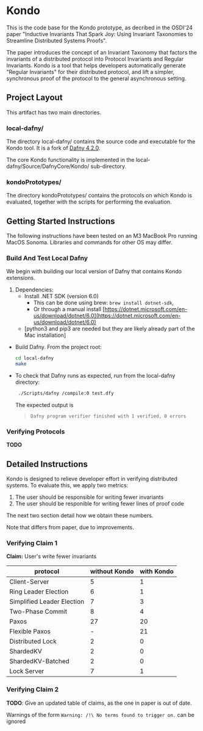 # Kondo

This is the code base for the Kondo prototype, as decribed in the OSDI'24 paper
"Inductive Invariants That Spark Joy: Using Invariant Taxonomies to Streamline Distributed Systems Proofs".

The paper introduces the concept of an Invariant Taxonomy that factors the invariants of a distributed protocol
into Protocol Invariants and Regular Invariants. Kondo is a tool that helps developers automatically generate
"Regular Invariants" for their distributed protocol, and lift a simpler, synchronous proof of the protocol
to the general asynchronous setting.

## Project Layout

This artifact has two main directories.

### local-dafny/

The directory local-dafny/ contains the source code and executable for the Kondo tool. It is a fork of
[Dafny 4.2.0](https://github.com/dafny-lang/dafny/releases/tag/v4.2.0).

The core Kondo functionality is implemented in the local-dafny/Source/DafnyCore/Kondo/ sub-directory.

### kondoPrototypes/

The directory kondoPrototypes/ contains the protocols on which Kondo is evaluated, together with the scripts for performing the evaluation.

## Getting Started Instructions

The following instructions have been tested on an M3 MacBook Pro running MacOS Sonoma. Libraries and commands for other OS may differ.

### Build And Test Local Dafny

We begin with building our local version of Dafny that contains Kondo extensions. 

1. Dependencies:
	* Install .NET SDK (version 6.0)
		* This can be done using brew: `brew install dotnet-sdk`,
		* Or through a manual install [https://dotnet.microsoft.com/en-us/download/dotnet/6.0](https://dotnet.microsoft.com/en-us/download/dotnet/6.0)
	* [python3 and pip3 are needed but they are likely already part of the Mac installation]
* Build Dafny. From the project root:

	```bash
	cd local-dafny
	make
	```
* To check that Dafny runs as expected, run from the local-dafny directory:

	```bash
	 ./Scripts/dafny /compile:0 test.dfy
	```
	The expected output is
	> `Dafny program verifier finished with 1 verified, 0 errors`
	
### Verifying Protocols

**TODO**

## Detailed Instructions

Kondo is designed to relieve developer effort in verifying distributed systems. To evaluate this, we apply two metrics:

1. The user should be responsible for writing fewer invariants
2. The user should be responible for writing fewer lines of proof code

The next two section detail how we obtain these numbers.

Note that differs from paper, due to improvements. 

### Verifying Claim 1

**Claim:** User's write fewer invariants


| protocol                   | without Kondo | with Kondo |
|----------------------------|---------------|------------|
| Client-Server              | 5             | 1          |
| Ring Leader Election       | 6             | 1          |
| Simplified Leader Election | 7             | 3          |
| Two-Phase Commit           | 8             | 4          |
| Paxos                      | 27            | 20         |
| Flexible Paxos             | -             | 21         |
| Distributed Lock           | 2             | 0          |
| ShardedKV                  | 2             | 0          |
| ShardedKV-Batched          | 2             | 0          |
| Lock Server                | 7             | 1          |


### Verifying Claim 2

**TODO**: Give an updated table of claims, as the one in paper is out of date.


Warnings of the form `Warning: /!\ No terms found to trigger on.` can be ignored

